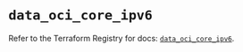 # `data_oci_core_ipv6`

Refer to the Terraform Registry for docs: [`data_oci_core_ipv6`](https://registry.terraform.io/providers/oracle/oci/6.18.0/docs/data-sources/core_ipv6).
